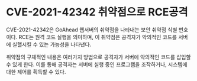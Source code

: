 # CVE-2021-42342 취약점으로 RCE공격

CVE-2021-42342은 GoAhead 웹서버의 취약점을 나타내는 보안 취약점 식별 번호이다. 
RCE는 원격 코드 실행을 의미하며, 이 취약점은 공격자가 악의적인 코드를 서버에 실핼시킬 수 있는 가능성을 나타낸다.

취약점의 구체적인 내용은 여러가지 방법으로 공격자가 서버에 악의적인 코드를 삽입할 수 있게 한다. 이를 통해 공격자는 서버에 실행 중인 프로그램을 조작하거나, 시스템에 대한 제어를 획득할 수 있다.


